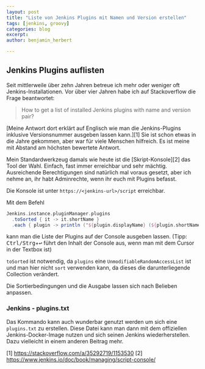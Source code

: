 ```yaml
---
layout: post
title: "Liste von Jenkins Plugins mit Namen und Version erstellen"
tags: [jenkins, groovy]
categories: blog
excerpt:
author: benjamin_herbert

---
```


## Jenkins Plugins auflisten

Seit mittlerweile über zehn Jahren betreue ich mehr oder weniger oft Jenkins-Installationen. Vor über vier Jahren habe ich auf Stackoverflow die Frage beantwortet:

> How to get a list of installed Jenkins plugins with name and version pair?

[Meine Antwort dort erklärt auf Englisch wie man die Jenkins-Plugins inklusive Versionsnummer ausgeben lassen kann.][1] Sie ist schon etwas in die Jahre gekommen, aber war für viele Menschen hilfreich. Es ist meine mit Abstand am höchsten bewertete Antwort.

Mein Standardwerkzeug damals wie heute ist die [Skript-Konsole][2] das Tool der Wahl. Einfach, fast immer erreichbar und sehr mächtig. Ausreichende Berechtigungen sind natürlich mal voraus gesetzt, aber ich nehme an, ihr habt Adminrechte, wenn ihr euch mit Plugins befasst.

Die Konsole ist unter `https://<jenkins-url>/script` erreichbar.

Mit dem Befehl
```groovy
Jenkins.instance.pluginManager.plugins
  .toSorted { it -> it.shortName }
  .each { plugin -> println ("${plugin.displayName} (${plugin.shortName}): ${plugin.version}") }

```
kann man die Liste der Plugins auf der Console ausgeben lassen. (Tipp: <kbd>Ctrl/Strg</kbd>+<kbd>↩</kbd> führt den Inhalt der Console aus, wenn man mit dem Cursor in der Textbox ist)

`toSorted` ist notwendig, da `plugins` eine `UnmodifiableRandomAccessList` ist und man hier nicht `sort` verwenden kann, da dieses die darunterliegende Collection verändert.

Die Sortierbedingungen und die Ausgabe lassen sich nach Belieben anpassen.

### Jenkins - plugins.txt

Das Kommando kann auch wunderbar genutzt werden um sich eine `plugins.txt` zu erstellen. Diese Datei kann man dann mit dem offiziellen Jenkins-Docker-Image nutzen und sich seinen Jenkins wiederherstellen. Dazu vielleicht in einem anderen Beitrag mehr.


[1] https://stackoverflow.com/a/35292719/1153530
[2] https://www.jenkins.io/doc/book/managing/script-console/